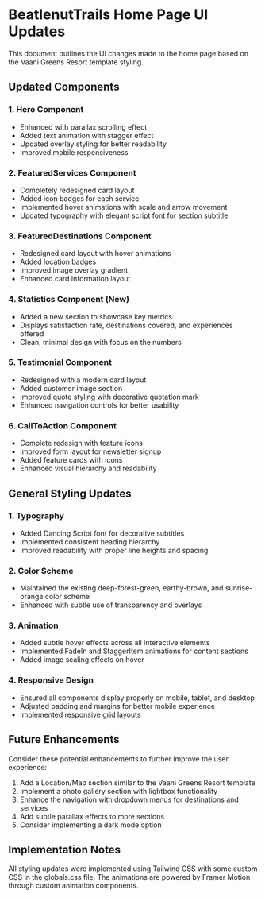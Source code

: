# BeatlenutTrails Home Page UI Updates

This document outlines the UI changes made to the home page based on the Vaani Greens Resort template styling.

## Updated Components

### 1. Hero Component
- Enhanced with parallax scrolling effect
- Added text animation with stagger effect
- Updated overlay styling for better readability
- Improved mobile responsiveness

### 2. FeaturedServices Component
- Completely redesigned card layout
- Added icon badges for each service
- Implemented hover animations with scale and arrow movement
- Updated typography with elegant script font for section subtitle

### 3. FeaturedDestinations Component
- Redesigned card layout with hover animations
- Added location badges
- Improved image overlay gradient
- Enhanced card information layout

### 4. Statistics Component (New)
- Added a new section to showcase key metrics
- Displays satisfaction rate, destinations covered, and experiences offered
- Clean, minimal design with focus on the numbers

### 5. Testimonial Component
- Redesigned with a modern card layout
- Added customer image section
- Improved quote styling with decorative quotation mark
- Enhanced navigation controls for better usability

### 6. CallToAction Component
- Complete redesign with feature icons
- Improved form layout for newsletter signup
- Added feature cards with icons
- Enhanced visual hierarchy and readability

## General Styling Updates

### 1. Typography
- Added Dancing Script font for decorative subtitles
- Implemented consistent heading hierarchy
- Improved readability with proper line heights and spacing

### 2. Color Scheme
- Maintained the existing deep-forest-green, earthy-brown, and sunrise-orange color scheme
- Enhanced with subtle use of transparency and overlays

### 3. Animation
- Added subtle hover effects across all interactive elements
- Implemented FadeIn and StaggerItem animations for content sections
- Added image scaling effects on hover

### 4. Responsive Design
- Ensured all components display properly on mobile, tablet, and desktop
- Adjusted padding and margins for better mobile experience
- Implemented responsive grid layouts

## Future Enhancements

Consider these potential enhancements to further improve the user experience:

1. Add a Location/Map section similar to the Vaani Greens Resort template
2. Implement a photo gallery section with lightbox functionality
3. Enhance the navigation with dropdown menus for destinations and services
4. Add subtle parallax effects to more sections
5. Consider implementing a dark mode option

## Implementation Notes

All styling updates were implemented using Tailwind CSS with some custom CSS in the globals.css file. The animations are powered by Framer Motion through custom animation components.